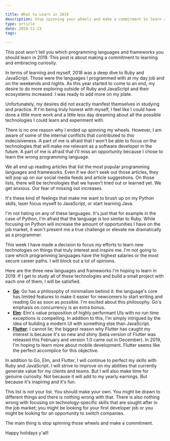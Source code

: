 ```yaml
---

title: What to Learn in 2019
description: Stop spinning your wheels and make a commitment to learn a new technology
type: article
date: 2018-12-23
tags:

---
```


This post won't tell you which programming languages and frameworks you should learn in 2019. This post is about making a commitment to learning and embracing curiosity.

In terms of learning and myself, 2018 was a deep dive to Ruby and JavaScript. Those were the languages I programmed with at my day job and on the weekends and nights. As this year started to come to an end, my desire to do more exploring outside of Ruby and JavaScript and their ecosystems increased. I was ready to add more on my plate.

Unfortunately, my desires did not exactly manifest themselves in  studying and practice. If I'm being truly honest with myself, I feel like I could have done a little more work and a little less day dreaming about all the possible technologies I could learn and experiment with.

There is no one reason why I ended up spinning my wheels. However, I am aware of some of the internal conflicts that contributed to this indecisiveness. A part of me is afraid that I won't be able to focus on the technologies that will make me relevant as a software developer in the future. A part of me is afraid that I'll miss an opportunity because I chose to learn the wrong programming language.

We all end up reading articles that list the most popular programming languages and frameworks. Even if we don't seek out those articles, they will pop up on our social media feeds and article suggestions. On those lists, there will be technologies that we haven't tried out or learned yet. We get anxious. Our fear of missing out increases.

It's these kind of feelings that make me want to brush up on my Python skills, laser focus myself to JavaScript, or start learning Java.

I'm not hating on any of these languages. It's just that for example in the case of Python, I'm afraid that the language is too similar to Ruby. While focusing on Python will increase the amount of opportunities I have on the job market, it won't present me a true challenge or elevate me dramatically as a programmer.

This week I have made a decision to focus my efforts to learn new technologies on things that truly interest and inspire me. I'm not going to care which programming languages have the highest salaries or the most secure career paths. I will block out a lot of opinions.

Here are the three new languages and frameworks I'm hoping to learn in 2019. If I get to study all of these technologies and build a small project with each one of them, I will be satisfied.

* [**Go**](https://golang.org/): Go has a philosophy of minimalism behind it: the language's core has limited features to make it easier for newcomers to start writing and reading Go as soon as possible. I'm excited about this philosophy. Go's emphasis on concurrency is an extra bonus.
* [**Elm**](https://elm-lang.org/): Elm's value proposition of highly performant UIs with no run time exceptions is compelling. In addition to this, I'm simply intrigued by the idea of building a modern UI with something else than JavaScript.
* [**Flutter**](https://flutter.io/): I cannot lie; the biggest reason why Flutter has caught my interest is because it's so new and shiny (beta version of Flutter was released this February and version 1.0 came out in December). In 2019, I'm hoping to learn more about mobile development. Flutter seems like the perfect accomplice for this objective.

In addition to Go, Elm, and Flutter, I will continue to perfect my skills with Ruby and JavaScript. I will strive to improve on my abilities that currently generate value for my clients and teams. But I will also make time for genuine curiosity. Not because it will add to my yearly earnings. But because it's inspiring and it's fun.

This list is not your list. You should make your own. You might be drawn to different things and there is nothing wrong with that. There is also nothing wrong with focusing on technology-specific skills that are sought after in the job market; you might be looking for your first developer job or you might be looking for an opportunity to switch companies.

The main thing is stop spinning those wheels and make a commitment.

Happy holidays y'all!
